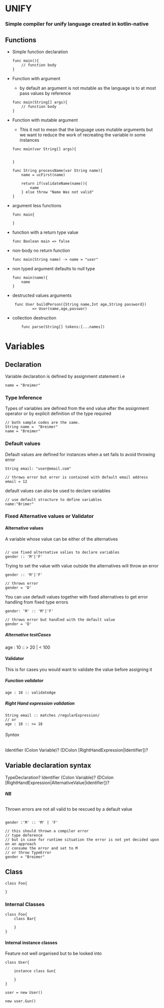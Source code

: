 # UNIFY

### Simple compiler for unify language created in kotlin-native


## Functions

- Simple function declaration
    ```
    func main(){
        // function body
    }
    ```
- Function with argument
    - by default an argument is not mutable as the language is to at most pass values by reference
    ```
    func main(String[] args){
        // function body
    }
    ```

- Function with mutable argument
    - This it not to mean that the language uses mutable arguments but we want to reduce the work of recreating the variable in some instances
    ```
    func main(var String[] args){
    
    
    }
    ```
    ```
    func String processName(var String name){
        name = ucFirst(name)
        
        return if(validateName(name)){
            name
        } else throw "Name Was not valid"
    }
    ```
- argument less functions 
    ```Unify
    func main{
    
    }
    ```

- function with a return type value
    ```Unify
    func Boolean main => false
    ```
- non-body no return function
    ```Unify
    func main(String name) -> name = "user"
    ```
 
- non typed argument defaults to null type
    ```Unify
    func main(name){
        name
    }
    ```

- destructed values arguments
   ```Unify
    func User buildPerson({String name,Int age,String password})
            => User(name,age,passwor)
   ```
  
- collection destruction
    ```Unify
        func parse(String[] tokens:[...names]) 
   ```


# Variables 

## Declaration
Variable declaration is defined by assignment statement i.e
```Unify
name = "Breimer"
```

### Type Inference
Types of variables are defined from the end value after the assignment operator
or by explicit definition of the type required
```Unify 
// both sample codes are the same.
String name =  "Breimer"
name = "Breimer"
```

### Default values
Default values are defined for instances when a set fails to avoid throwing error

```Unify
String email: "user@email.com"

// throws error but error is contained with default email address
email = 12
```
default values can also be used to declare variables
```Unify
// use default stracture to define variables
name:"Brimer"
```

### Fixed Alternative values or Validator

#### Alternative values
A variable whose value can be either of the alternatives
```Unify

// use fixed alternative valies to declare variables
gender :: 'M'|'F'

```

Trying to set the value with value outside the alternatives will throw an error
```Unify
gender :: 'M'|'F'

// throws error 
gender = 'D'
```

You can use default values together with fixed alternatives to get error handling from fixed type errors

```Unify
gender: 'M' :: 'M'|'F'

// throws error but handled with the default value
gender = 'D'
```
##### Alternative testCases
age : 10 :: > 20 | < 100

#### Validator
This is for cases you would want to validate the value before assigning it

##### Function validator
```Unify
age : 18 :: validateAge
```

##### Right Hand expression validation
```Unify
String email :: matches /regularExpression/
// or
age : 18 :: >= 18
```

###### Syntax

Identifier (Colon Variable)? (DColon [RightHandExpression|Identifier])? 

## Variable declaration syntax

TypeDeclaration? Identifier (Colon Variable)? (DColon [RightHandExpression|AlternativeValue|Identifier])? 



###### ___NB___
Thrown errors are not all valid to be rescued by a default value 

```Unify

gender :'M' :: 'M' | 'F'

// this should thrown a compiler error
// type deference 
// but in case for runtime situation the error is not yet decided upon on an approach
// consume the error and set to M
// or throw TypeError
gender = "Breimer"

```


## Class 

```Unify
class Foo{

}
```

### Internal Classes

```Unify
class Foo{
    class Bar{

    }
}
```

#### Internal instance classes
Feature not well organised but to be looked into 

```Unify
class User{
    
    instance class Gun{
           
    }
}

user = new User()

new user.Gun()


```